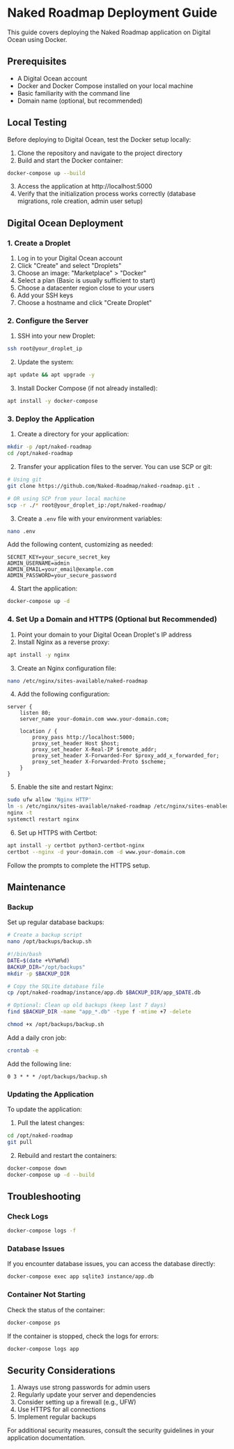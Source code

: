 # Naked Roadmap Deployment Guide

This guide covers deploying the Naked Roadmap application on Digital Ocean using Docker.

## Prerequisites

- A Digital Ocean account
- Docker and Docker Compose installed on your local machine
- Basic familiarity with the command line
- Domain name (optional, but recommended)

## Local Testing

Before deploying to Digital Ocean, test the Docker setup locally:

1. Clone the repository and navigate to the project directory
2. Build and start the Docker container:

```bash
docker-compose up --build
```

3. Access the application at http://localhost:5000
4. Verify that the initialization process works correctly (database migrations, role creation, admin user setup)

## Digital Ocean Deployment

### 1. Create a Droplet

1. Log in to your Digital Ocean account
2. Click "Create" and select "Droplets"
3. Choose an image: "Marketplace" > "Docker"
4. Select a plan (Basic is usually sufficient to start)
5. Choose a datacenter region close to your users
6. Add your SSH keys
7. Choose a hostname and click "Create Droplet"

### 2. Configure the Server

1. SSH into your new Droplet:

```bash
ssh root@your_droplet_ip
```

2. Update the system:

```bash
apt update && apt upgrade -y
```

3. Install Docker Compose (if not already installed):

```bash
apt install -y docker-compose
```

### 3. Deploy the Application

1. Create a directory for your application:

```bash
mkdir -p /opt/naked-roadmap
cd /opt/naked-roadmap
```

2. Transfer your application files to the server. You can use SCP or git:

```bash
# Using git
git clone https://github.com/Naked-Roadmap/naked-roadmap.git .

# OR using SCP from your local machine
scp -r ./* root@your_droplet_ip:/opt/naked-roadmap/
```

3. Create a `.env` file with your environment variables:

```bash
nano .env
```

Add the following content, customizing as needed:

```
SECRET_KEY=your_secure_secret_key
ADMIN_USERNAME=admin
ADMIN_EMAIL=your_email@example.com
ADMIN_PASSWORD=your_secure_password
```

4. Start the application:

```bash
docker-compose up -d
```

### 4. Set Up a Domain and HTTPS (Optional but Recommended)

1. Point your domain to your Digital Ocean Droplet's IP address
2. Install Nginx as a reverse proxy:

```bash
apt install -y nginx
```

3. Create an Nginx configuration file:

```bash
nano /etc/nginx/sites-available/naked-roadmap
```

4. Add the following configuration:

```nginx
server {
    listen 80;
    server_name your-domain.com www.your-domain.com;

    location / {
        proxy_pass http://localhost:5000;
        proxy_set_header Host $host;
        proxy_set_header X-Real-IP $remote_addr;
        proxy_set_header X-Forwarded-For $proxy_add_x_forwarded_for;
        proxy_set_header X-Forwarded-Proto $scheme;
    }
}
```

5. Enable the site and restart Nginx:

```bash
sudo ufw allow 'Nginx HTTP'
ln -s /etc/nginx/sites-available/naked-roadmap /etc/nginx/sites-enabled/
nginx -t
systemctl restart nginx
```

6. Set up HTTPS with Certbot:

```bash
apt install -y certbot python3-certbot-nginx
certbot --nginx -d your-domain.com -d www.your-domain.com
```

Follow the prompts to complete the HTTPS setup.

## Maintenance

### Backup

Set up regular database backups:

```bash
# Create a backup script
nano /opt/backups/backup.sh
```

```bash
#!/bin/bash
DATE=$(date +%Y%m%d)
BACKUP_DIR="/opt/backups"
mkdir -p $BACKUP_DIR

# Copy the SQLite database file
cp /opt/naked-roadmap/instance/app.db $BACKUP_DIR/app_$DATE.db

# Optional: Clean up old backups (keep last 7 days)
find $BACKUP_DIR -name "app_*.db" -type f -mtime +7 -delete
```

```bash
chmod +x /opt/backups/backup.sh
```

Add a daily cron job:

```bash
crontab -e
```

Add the following line:

```
0 3 * * * /opt/backups/backup.sh
```

### Updating the Application

To update the application:

1. Pull the latest changes:

```bash
cd /opt/naked-roadmap
git pull
```

2. Rebuild and restart the containers:

```bash
docker-compose down
docker-compose up -d --build
```

## Troubleshooting

### Check Logs

```bash
docker-compose logs -f
```

### Database Issues

If you encounter database issues, you can access the database directly:

```bash
docker-compose exec app sqlite3 instance/app.db
```

### Container Not Starting

Check the status of the container:

```bash
docker-compose ps
```

If the container is stopped, check the logs for errors:

```bash
docker-compose logs app
```

## Security Considerations

1. Always use strong passwords for admin users
2. Regularly update your server and dependencies
3. Consider setting up a firewall (e.g., UFW)
4. Use HTTPS for all connections
5. Implement regular backups

For additional security measures, consult the security guidelines in your application documentation.